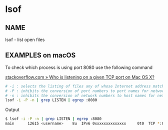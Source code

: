 # lsof

## NAME

lsof - list open files
  
## EXAMPLES on macOS

To check which process is using port 8080 use the following command

[stackoverflow.com » Who is listening on a given TCP port on Mac OS X?](https://stackoverflow.com/questions/4421633/who-is-listening-on-a-given-tcp-port-on-mac-os-x)

```bash
# -i : selects the listing of files any of whose Internet address matches the address specified in i.  If no address is specified, this option selects the listing of all Internet and x.25 (HP-UX) network files.
# -P : inhibits the conversion of port numbers to port names for network files.
# -n : inhibits the conversion of network numbers to host names for network files.
lsof -i -P -n | grep LISTEN | egrep :8080
```

Output

```bash
$ lsof -i -P -n | grep LISTEN | egrep :8080
main      12615 <username>    8u  IPv6 0xxxxxxxxxxxxxx     0t0  TCP *:8080 (LISTEN)
```
